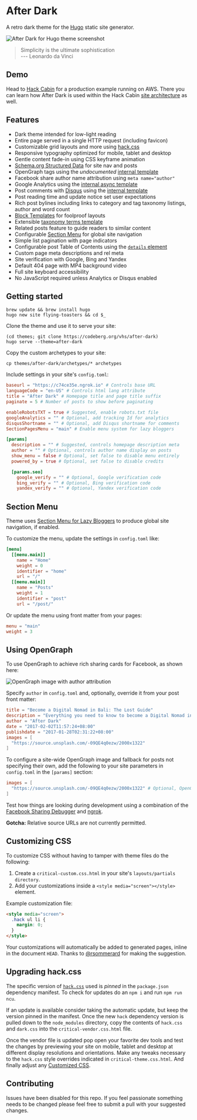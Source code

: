 # After Dark

A retro dark theme for the [Hugo](https://gohugo.io/) static site generator.

![After Dark for Hugo theme screenshot](https://cloud.githubusercontent.com/assets/440298/22617041/a7a9491a-eaf5-11e6-9acd-15da80cb9e71.png)

> Simplicity is the ultimate sophistication<br>
> --- Leonardo da Vinci

## Demo

Head to [Hack Cabin](http://hackcabin.com) for a production example running on AWS. There you can learn how After Dark is used within the Hack Cabin [site architecture](http://hackcabin.com/post/initial-commit/) as well.

## Features

- Dark theme intended for low-light reading
- Entire page served in a single HTTP request (including favicon)
- Customizable grid layouts and more using [hack.css](http://hackcss.com)
- Responsive typography optimized for mobile, tablet and desktop
- Gentle content fade-in using CSS keyframe animation
- [Schema.org Structured Data](https://moz.com/learn/seo/schema-structured-data) for site nav and posts
- OpenGraph tags using the *undocumented* [internal template](https://github.com/spf13/hugo/blob/95ad3ad2fa3e6f4514166b47b77f051d280c16e9/tpl/template_embedded.go#L161-L204)
- Facebook share author name attribution using `meta name="author"`
- Google Analytics using the [internal async template](https://gohugo.io/extras/analytics)
- Post comments with [Disqus](https://disqus.com/) using the [internal template](https://gohugo.io/extras/comments)
- Post reading time and update notice set user expectations
- Rich post bylines including links to category and tag taxonomy listings, author and word count
- [Block Templates](https://gohugo.io/templates/blocks/) for foolproof layouts
- Extensible [taxonomy terms template](https://gohugo.io/templates/terms)
- Related posts feature to guide readers to similar content
- Configurable [Section Menu](#section-menu) for global site navigation
- Simple list pagination with page indicators
- Configurable post Table of Contents using the [`details` element](http://devdocs.io/html/element/details)
- Custom page meta descriptions and rel meta
- Site verification with Google, Bing and Yandex
- Default 404 page with MP4 background video
- Full site keyboard accessibility
- No JavaScript required unless Analytics or Disqus enabled

## Getting started

```shell
brew update && brew install hugo
hugo new site flying-toasters && cd $_
```

Clone the theme and use it to serve your site:

```shell
(cd themes; git clone https://codeberg.org/vhs/after-dark)
hugo serve --theme=after-dark
```

Copy the custom archetypes to your site:

```shell
cp themes/after-dark/archetypes/* archetypes
```

Include settings in your site's `config.toml`:

```toml
baseurl = "https://c74ce35e.ngrok.io" # Controls base URL
languageCode = "en-US" # Controls html lang attribute
title = "After Dark" # Homepage title and page title suffix
paginate = 5 # Number of posts to show before paginating

enableRobotsTXT = true # Suggested, enable robots.txt file
googleAnalytics = "" # Optional, add tracking Id for analytics
disqusShortname = "" # Optional, add Disqus shortname for comments
SectionPagesMenu = "main" # Enable menu system for lazy bloggers

[params]
  description = "" # Suggested, controls homepage description meta
  author = "" # Optional, controls author name display on posts
  show_menu = false # Optional, set false to disable menu entirely
  powered_by = true # Optional, set false to disable credits

  [params.seo]
    google_verify = "" # Optional, Google verification code
    bing_verify = "" # Optional, Bing verification code
    yandex_verify = "" # Optional, Yandex verification code
```

## Section Menu

Theme uses [Section Menu for Lazy Bloggers](https://gohugo.io/extras/menus/#section-menu-for-the-lazy-blogger) to produce global site navigation, if enabled.

To customize the menu, update the settings in `config.toml` like:

```toml
[menu]
  [[menu.main]]
    name = "Home"
    weight = 0
    identifier = "home"
    url = "/"
  [[menu.main]]
    name = "Posts"
    weight = 1
    identifier = "post"
    url = "/post/"
```

Or update the menu using front matter from your pages:

```toml
menu = "main"
weight = 3
```

## Using OpenGraph

To use OpenGraph to achieve rich sharing cards for Facebook, as shown here:

![OpenGraph image with author attribution](https://cloud.githubusercontent.com/assets/440298/22554715/156ba7f0-e99c-11e6-9d5b-14f0ac4fe496.png)

Specify `author` in `config.toml` and, optionally, override it from your post front matter:

```toml
title = "Become a Digital Nomad in Bali: The Lost Guide"
description = "Everything you need to know to become a Digital Nomad in Bali."
author = "After Dark"
date = "2017-02-02T11:57:24+08:00"
publishdate = "2017-01-28T02:31:22+08:00"
images = [
  "https://source.unsplash.com/-09QE4q0ezw/2000x1322"
]
```

To configure a site-wide OpenGraph image and fallback for posts not specifying their own, add the following to your site parameters in `config.toml` in the `[params]` section:

```toml
images = [
  "https://source.unsplash.com/-09QE4q0ezw/2000x1322" # Optional, OpenGraph image for Node types
]
```

Test how things are looking during development using a combination of the [Facebook Sharing Debugger](https://developers.facebook.com/tools/debug/) and [ngrok](https://ngrok.com/).

**Gotcha:** Relative source URLs are not currently permitted.

## Customizing CSS

To customize CSS without having to tamper with theme files do the following:

1. Create a `critical-custom.css.html` in your site's `layouts/partials directory`.
2. Add your customizations inside a `<style media="screen"></style>` element.

Example customization file:

```html
<style media="screen">
  .hack ul li {
    margin: 0;
  }
</style>
```

Your customizations will automatically be added to generated pages, inline in the document `HEAD`. Thanks to [@rsommerard](https://github.com/rsommerard) for making the suggestion.

## Upgrading hack.css

The specific version of [`hack.css`](hackcss.com) used is _pinned_ in the `package.json` dependency manifest. To check for updates do an `npm i` and run `npm run ncu`.

If an update is available consider taking the automatic update, but keep the version pinned in the manifest. Once the new `hack` dependency version is pulled down to the `node_modules` directory, copy the contents of `hack.css` and `dark.css` into the `critical-vendor.css.html` file.

Once the vendor file is updated pop open your favorite dev tools and test the changes by previewing your site on mobile, tablet and desktop at different display resolutions and orientations. Make any tweaks necessary to the `hack.css` style overrides indicated in `critical-theme.css.html`. And finally adjust any [Customized CSS](#customizing-css).

## Contributing

Issues have been disabled for this repo. If you feel passionate something needs to be changed please feel free to submit a pull with your suggested changes.
